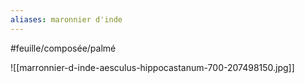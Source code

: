 ```yaml
---
aliases: maronnier d'inde
---
```


#feuille/composée/palmé



![[marronnier-d-inde-aesculus-hippocastanum-700-207498150.jpg]]

